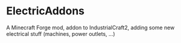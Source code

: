 ElectricAddons
==============

A Minecraft Forge mod, addon to IndustrialCraft2, adding some new electrical stuff (machines, power outlets, ...)
